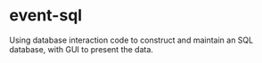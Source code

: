 # event-sql
Using database interaction code to construct and maintain an SQL database, with GUI to present the data.
